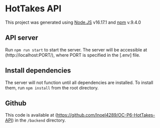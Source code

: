 # HotTakes API

This project was generated using [Node.JS](https://nodejs.org/en/) v16.17.1
 and [npm](https://www.npmjs.com/) v.9.4.0

## API server

Run `npm run start` to start the server. The server will be accessible at (http://localhost:PORT/), where PORT is specified in the [.env] file.

## Install dependencies

The server will not function until all dependencies are installed. To install them, run `npm install` from the root directory.

## Github

This code is available at (https://github.com/lnoel4289/OC-P6-HotTakes-API) in the `/backend`  directory.